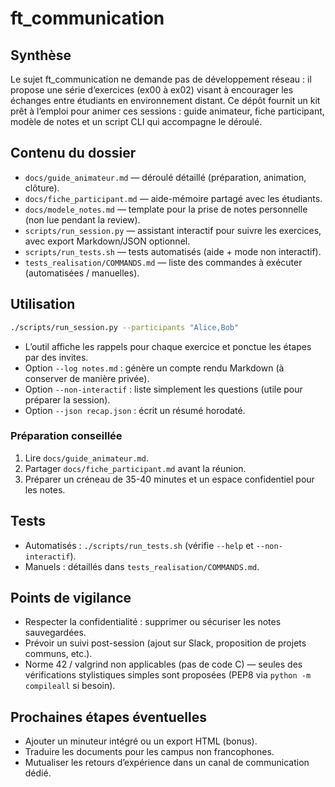 # ft_communication

## Synthèse
Le sujet ft_communication ne demande pas de développement réseau : il propose une série d’exercices (ex00 à ex02) visant à encourager les échanges entre étudiants en environnement distant. Ce dépôt fournit un kit prêt à l’emploi pour animer ces sessions : guide animateur, fiche participant, modèle de notes et un script CLI qui accompagne le déroulé.

## Contenu du dossier
- `docs/guide_animateur.md` — déroulé détaillé (préparation, animation, clôture).  
- `docs/fiche_participant.md` — aide-mémoire partagé avec les étudiants.  
- `docs/modele_notes.md` — template pour la prise de notes personnelle (non lue pendant la review).  
- `scripts/run_session.py` — assistant interactif pour suivre les exercices, avec export Markdown/JSON optionnel.  
- `scripts/run_tests.sh` — tests automatisés (aide + mode non interactif).  
- `tests_realisation/COMMANDS.md` — liste des commandes à exécuter (automatisées / manuelles).

## Utilisation
```sh
./scripts/run_session.py --participants "Alice,Bob"
```
- L’outil affiche les rappels pour chaque exercice et ponctue les étapes par des invites.  
- Option `--log notes.md` : génère un compte rendu Markdown (à conserver de manière privée).  
- Option `--non-interactif` : liste simplement les questions (utile pour préparer la session).  
- Option `--json recap.json` : écrit un résumé horodaté.

### Préparation conseillée
1. Lire `docs/guide_animateur.md`.  
2. Partager `docs/fiche_participant.md` avant la réunion.  
3. Préparer un créneau de 35-40 minutes et un espace confidentiel pour les notes.

## Tests
- Automatisés : `./scripts/run_tests.sh` (vérifie `--help` et `--non-interactif`).  
- Manuels : détaillés dans `tests_realisation/COMMANDS.md`.

## Points de vigilance
- Respecter la confidentialité : supprimer ou sécuriser les notes sauvegardées.  
- Prévoir un suivi post-session (ajout sur Slack, proposition de projets communs, etc.).  
- Norme 42 / valgrind non applicables (pas de code C) — seules des vérifications stylistiques simples sont proposées (PEP8 via `python -m compileall` si besoin).

## Prochaines étapes éventuelles
- Ajouter un minuteur intégré ou un export HTML (bonus).  
- Traduire les documents pour les campus non francophones.  
- Mutualiser les retours d’expérience dans un canal de communication dédié.
